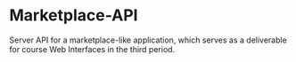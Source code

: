 # Marketplace-API

Server API for a marketplace-like application, which serves as a deliverable for course Web Interfaces in the third period.

